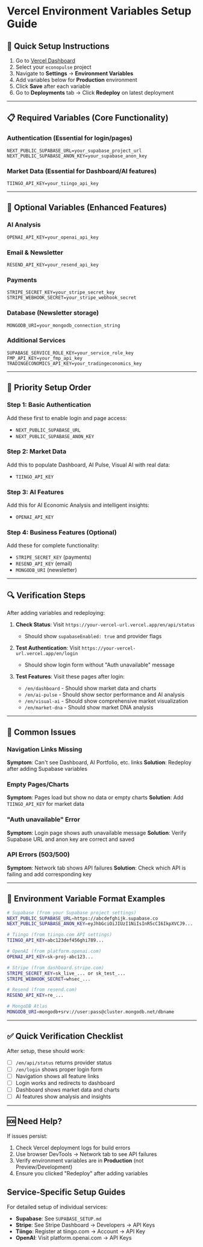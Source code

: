 # Vercel Environment Variables Setup Guide

## 🚀 Quick Setup Instructions

1. Go to [Vercel Dashboard](https://vercel.com/dashboard)
2. Select your `econopulse` project
3. Navigate to **Settings** → **Environment Variables**
4. Add variables below for **Production** environment
5. Click **Save** after each variable
6. Go to **Deployments** tab → Click **Redeploy** on latest deployment

---

## 📋 Required Variables (Core Functionality)

### Authentication (Essential for login/pages)
```
NEXT_PUBLIC_SUPABASE_URL=your_supabase_project_url
NEXT_PUBLIC_SUPABASE_ANON_KEY=your_supabase_anon_key
```

### Market Data (Essential for Dashboard/AI features)
```
TIINGO_API_KEY=your_tiingo_api_key
```

---

## 🔧 Optional Variables (Enhanced Features)

### AI Analysis
```
OPENAI_API_KEY=your_openai_api_key
```

### Email & Newsletter
```
RESEND_API_KEY=your_resend_api_key
```

### Payments
```
STRIPE_SECRET_KEY=your_stripe_secret_key
STRIPE_WEBHOOK_SECRET=your_stripe_webhook_secret
```

### Database (Newsletter storage)
```
MONGODB_URI=your_mongodb_connection_string
```

### Additional Services
```
SUPABASE_SERVICE_ROLE_KEY=your_service_role_key
FMP_API_KEY=your_fmp_api_key
TRADINGECONOMICS_API_KEY=your_tradingeconomics_key
```

---

## 🎯 Priority Setup Order

### Step 1: Basic Authentication
Add these first to enable login and page access:
- `NEXT_PUBLIC_SUPABASE_URL`
- `NEXT_PUBLIC_SUPABASE_ANON_KEY`

### Step 2: Market Data
Add this to populate Dashboard, AI Pulse, Visual AI with real data:
- `TIINGO_API_KEY`

### Step 3: AI Features
Add this for AI Economic Analysis and intelligent insights:
- `OPENAI_API_KEY`

### Step 4: Business Features (Optional)
Add these for complete functionality:
- `STRIPE_SECRET_KEY` (payments)
- `RESEND_API_KEY` (email)
- `MONGODB_URI` (newsletter)

---

## 🔍 Verification Steps

After adding variables and redeploying:

1. **Check Status**: Visit `https://your-vercel-url.vercel.app/en/api/status`
   - Should show `supabaseEnabled: true` and provider flags

2. **Test Authentication**: Visit `https://your-vercel-url.vercel.app/en/login`
   - Should show login form without "Auth unavailable" message

3. **Test Features**: Visit these pages after login:
   - `/en/dashboard` - Should show market data and charts
   - `/en/ai-pulse` - Should show sector performance and AI analysis
   - `/en/visual-ai` - Should show comprehensive market visualization
   - `/en/market-dna` - Should show market DNA analysis

---

## 🚨 Common Issues

### Navigation Links Missing
**Symptom**: Can't see Dashboard, AI Portfolio, etc. links
**Solution**: Redeploy after adding Supabase variables

### Empty Pages/Charts
**Symptom**: Pages load but show no data or empty charts
**Solution**: Add `TIINGO_API_KEY` for market data

### "Auth unavailable" Error
**Symptom**: Login page shows auth unavailable message
**Solution**: Verify Supabase URL and anon key are correct and saved

### API Errors (503/500)
**Symptom**: Network tab shows API failures
**Solution**: Check which API is failing and add corresponding key

---

## 📝 Environment Variable Format Examples

```bash
# Supabase (from your Supabase project settings)
NEXT_PUBLIC_SUPABASE_URL=https://abcdefghijk.supabase.co
NEXT_PUBLIC_SUPABASE_ANON_KEY=eyJhbGciOiJIUzI1NiIsInR5cCI6IkpXVCJ9...

# Tiingo (from tiingo.com API settings)
TIINGO_API_KEY=abc123def456ghi789...

# OpenAI (from platform.openai.com)
OPENAI_API_KEY=sk-proj-abc123...

# Stripe (from dashboard.stripe.com)
STRIPE_SECRET_KEY=sk_live_... or sk_test_...
STRIPE_WEBHOOK_SECRET=whsec_...

# Resend (from resend.com)
RESEND_API_KEY=re_...

# MongoDB Atlas
MONGODB_URI=mongodb+srv://user:pass@cluster.mongodb.net/dbname
```

---

## ✅ Quick Verification Checklist

After setup, these should work:
- [ ] `/en/api/status` returns provider status
- [ ] `/en/login` shows proper login form
- [ ] Navigation shows all feature links
- [ ] Login works and redirects to dashboard
- [ ] Dashboard shows market data and charts
- [ ] AI features show analysis and insights

---

## 🆘 Need Help?

If issues persist:
1. Check Vercel deployment logs for build errors
2. Use browser DevTools → Network tab to see API failures
3. Verify environment variables are in **Production** (not Preview/Development)
4. Ensure you clicked "Redeploy" after adding variables

## Service-Specific Setup Guides

For detailed setup of individual services:
- **Supabase**: See `SUPABASE_SETUP.md`
- **Stripe**: See Stripe Dashboard → Developers → API Keys
- **Tiingo**: Register at tiingo.com → Account → API Key
- **OpenAI**: Visit platform.openai.com → API Keys